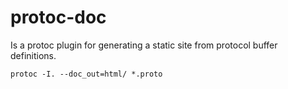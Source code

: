 # protoc-doc

Is a protoc plugin for generating a static site from protocol buffer definitions.

```
protoc -I. --doc_out=html/ *.proto
```

